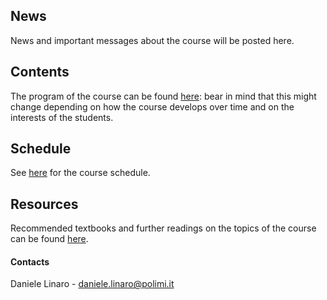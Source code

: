 ## News
News and important messages about the course will be posted here.

## Contents
The program of the course can be found [here](contents.html): bear in mind that this might change depending on how the course develops over time and on the interests of the students.

## Schedule
See [here](schedule.html) for the course schedule.

## Resources
Recommended textbooks and further readings on the topics of the course can be found [here](resources.html).

#### Contacts
Daniele Linaro - <daniele.linaro@polimi.it>

